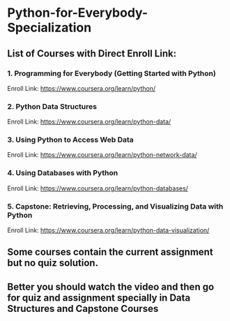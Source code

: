 # Python-for-Everybody-Specialization
## List of Courses with Direct Enroll Link:

### 1. Programming for Everybody (Getting Started with Python) 
  Enroll Link: https://www.coursera.org/learn/python/
  
### 2. Python Data Structures
  Enroll Link: https://www.coursera.org/learn/python-data/
  
### 3. Using Python to Access Web Data
  Enroll Link: https://www.coursera.org/learn/python-network-data/
  
### 4. Using Databases with Python
  Enroll Link: https://www.coursera.org/learn/python-databases/
  
### 5. Capstone: Retrieving, Processing, and Visualizing Data with Python
  Enroll Link: https://www.coursera.org/learn/python-data-visualization/
  
  ## Some courses contain the current assignment but no quiz solution.
  ## Better you should watch the video and then go for quiz and assignment specially in Data Structures and Capstone Courses
